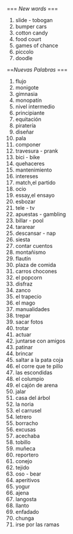 === *New words* ===

1. slide - tobogan
2. bumper cars
3. cotton candy
4. food court
5. games of chance
6. piccolo
7. doodle

==*Nuevas Palabras* ===

1. flujo
2. monigote
3. gimnasia
4. monopatín
5. nivel intermedio
6. principiante
7. equitación
8. piratería
9. diseñar
10. pala
11. componer
12. travesura - prank
13. bici - bike
14. quehaceres
15. mantenimiento
16. intereses
17. match,el partido
18. ocio
19. essay,el ensayo
20. esbozar
21. tele - tv
22. apuestas - gambling
23. billar - pool
24. tararear
25. descansar - nap
26. siesta
27. contar cuentos
28. montañismo
29. flautín
30. plaza de comida
31. carros chocones
32. el popcorn
33. disfraz
34. zanco
35. el trapecio
36. el mago
37. manualidades
38. trepar
39. sacar fotos
40. trotar
41. actuar
42. juntarse con amigos
43. patinar
44. brincar
45. saltar a la pata coja
46. el corre que te pillo
47. las escondidas
48. el columpio
49. el cajón de arena
50. jalar
51. casa del árbol
52. la noria
53. el carrusel
54. letrero
55. borracho
56. excusas
57. acechaba
58. tobillo
59. muñeca
60. reportero
61. conejo
62. tejido
63. oso - bear
64. aperitivos
65. yogur
66. ajena
67. langosta
68. llanto
69. enfadado
70. chunga
71. irse por las ramas
